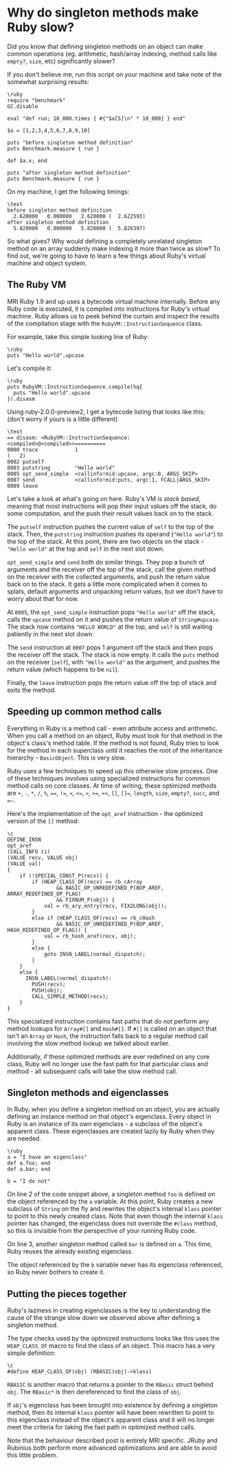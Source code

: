 # Why do singleton methods make Ruby slow?

Did you know that defining singleton methods on an object can make common operations (eg. arithmetic, hash/array indexing, method calls like `empty?`, `size`, etc) significantly slower?

If you don't believe me, run this script on your machine and take note of the somewhat surprising results:

    \ruby
    require "benchmark"
    GC.disable
    
    eval "def run; 10_000.times { #{"$a[5]\n" * 10_000} } end"
    
    $a = [1,2,3,4,5,6,7,8,9,10]
    
    puts "before singleton method definition"
    puts Benchmark.measure { run }
    
    def $a.x; end
    
    puts "after singleton method definition"
    puts Benchmark.measure { run }

On my machine, I get the following timings:

    \text
    before singleton method definition
      2.620000   0.000000   2.620000 (  2.622593)
    after singleton method definition
      5.820000   0.000000   5.820000 (  5.826397)

So what gives? Why would defining a completely unrelated singleton method on an array suddenly make indexing it more than twice as slow? To find out, we're going to have to learn a few things about Ruby's virtual machine and object system.

## The Ruby VM

MRI Ruby 1.9 and up uses a bytecode virtual machine internally. Before any Ruby code is executed, it is compiled into instructions for Ruby's virtual machine. Ruby allows us to peek behind the curtain and inspect the results of the compilation stage with the `RubyVM::InstructionSequence` class.

For example, take this simple looking line of Ruby:

    \ruby
    puts "Hello world".upcase

Let's compile it:

    \ruby
    puts RubyVM::InstructionSequence.compile(%q{
      puts "Hello world".upcase
    }).disasm

Using ruby-2.0.0-preview2, I get a bytecode listing that looks like this: (don't worry if yours is a little different)

    \text
    == disasm: <RubyVM::InstructionSequence:<compiled>@<compiled>>==========
    0000 trace            1                                               (   2)
    0002 putself          
    0003 putstring        "Hello world"
    0005 opt_send_simple  <callinfo!mid:upcase, argc:0, ARGS_SKIP>
    0007 send             <callinfo!mid:puts, argc:1, FCALL|ARGS_SKIP>
    0009 leave

Let's take a look at what's going on here. Ruby's VM is *stack based*, meaning that most instructions will pop their input values off the stack, do some computation, and the push their result values back on to the stack.

The `putself` instruction pushes the current value of `self` to the top of the stack. Then, the `putstring` instruction pushes its operand (`"Hello world"`) to the top of the stack. At this point, there are two objects on the stack - `"Hello world"` at the top and `self` in the next slot down.

`opt_send_simple` and `send` both do similar things. They pop a bunch of arguments and the receiver off the top of the stack, call the given method on the receiver with the collected arguments, and push the return value back on to the stack. It gets a little more complicated when it comes to splats, default arguments and unpacking return values, but we don't have to worry about that for now.

At `0005`, the `opt_send_simple` instruction pops `"Hello world"` off the stack, calls the `upcase` method on it and pushes the return value of `String#upcase`. The stack now contains `"HELLO WORLD"` at the top, and `self` is still waiting patiently in the next slot down.

The `send` instruction at `0007` pops 1 argument off the stack and then pops the receiver off the stack. The stack is now empty. It calls the `puts` method on the receiver (`self`), with `"Hello world"` as the argument, and pushes the return value (which happens to be `nil`).

Finally, the `leave` instruction pops the return value off the top of stack and exits the method.

## Speeding up common method calls

Everything in Ruby is a method call - even attribute access and arithmetic. When you call a method on an object, Ruby must look for that method in the object's class's method table. If the method is not found, Ruby tries to look for the method in each superclass until it reaches the root of the inheritance hierarchy - `BasicObject`. This is very slow.

Ruby uses a few techniques to speed up this otherwise slow process. One of these techniques involves using specialized instructions for common method calls on core classes. At time of writing, these optimized methods are `+`, `-`, `*`, `/`, `%`, `==`, `!=`, `<`, `<=`, `>`, `>=`, `<<`, `[]`, `[]=`, `length`, `size`, `empty?`, `succ`, and `=~`.

Here's the implementation of the `opt_aref` instruction - the optimized version of the `[]` method:

    \c
    DEFINE_INSN
    opt_aref
    (CALL_INFO ci)
    (VALUE recv, VALUE obj)
    (VALUE val)
    {
        if (!SPECIAL_CONST_P(recv)) {
            if (HEAP_CLASS_OF(recv) == rb_cArray
                    && BASIC_OP_UNREDEFINED_P(BOP_AREF, ARRAY_REDEFINED_OP_FLAG)
                    && FIXNUM_P(obj)) {
                val = rb_ary_entry(recv, FIX2LONG(obj));
            }
            else if (HEAP_CLASS_OF(recv) == rb_cHash
                    && BASIC_OP_UNREDEFINED_P(BOP_AREF, HASH_REDEFINED_OP_FLAG)) {
                val = rb_hash_aref(recv, obj);
            }
            else {
                goto INSN_LABEL(normal_dispatch);
            }
        }
        else {
          INSN_LABEL(normal_dispatch):
            PUSH(recv);
            PUSH(obj);
            CALL_SIMPLE_METHOD(recv);
        }
    }

This specialized instruction contains fast paths that do not perform any method lookups for `Array#[]` and `Hash#[]`. If `#[]` is called on an object that isn't an `Array` or `Hash`, the instruction falls back to a regular method call involving the slow method lookup we talked about earlier.

Additionally, if these optimized methods are ever redefined on any core class, Ruby will no longer use the fast path for that particular class and method - all subsequent calls will take the slow method call.

## Singleton methods and eigenclasses

In Ruby, when you define a singleton method on an object, you are actually defining an instance method on that object's eigenclass. Every object in Ruby is an instance of its own eigenclass - a subclass of the object's apparent class. These eigenclasses are created lazily by Ruby when they are needed.

    \ruby
    a = "I have an eigenclass"
    def a.foo; end
    def a.bar; end
    
    b = "I do not"

On line 2 of the code snippet above, a singleton method `foo` is defined on the object referenced by the `a` variable. At this point, Ruby creates a new subclass of `String` on the fly and rewrites the object's internal `klass` pointer to point to this newly created class. Note that even though the internal `klass` pointer has changed, the eigenclass does not override the `#class` method, so this is invisible from the perspective of your running Ruby code.

On line 3, another singleton method called `bar` is defined on `a`. This time, Ruby reuses the already existing eigenclass.

The object referenced by the `b` variable never has its eigenclass referenced, so Ruby never bothers to create it.

## Putting the pieces together

Ruby's laziness in creating eigenclasses is the key to understanding the cause of the strange slow down we observed above after defining a singleton method.

The type checks used by the optimized instructions looks like this uses the `HEAP_CLASS_OF` macro to find the class of an object. This macro has a very simple definition:

    \c
    #define HEAP_CLASS_OF(obj) (RBASIC(obj)->klass)

`RBASIC` is another macro that returns a pointer to the `RBasic` struct behind `obj`. The `RBasic*` is then dereferenced to find the class of `obj`.

If `obj`'s eigenclass has been brought into existence by defining a singleton method, then its internal `klass` pointer will have been rewritten to point to this eigenclass instead of the object's apparent class and it will no longer meet the criteria for taking the fast path in optimized method calls.

Note that the behaviour described post is entirely MRI specific. JRuby and Rubinius both perform more advanced optimizations and are able to avoid this little problem.